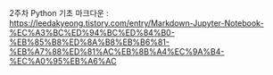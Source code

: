 2주차 Python 기초
마크다운 : https://leedakyeong.tistory.com/entry/Markdown-Jupyter-Notebook-%EC%A3%BC%ED%94%BC%ED%84%B0-%EB%85%B8%ED%8A%B8%EB%B6%81-%EB%A7%88%ED%81%AC%EB%8B%A4%EC%9A%B4-%EC%A0%95%EB%A6%AC
